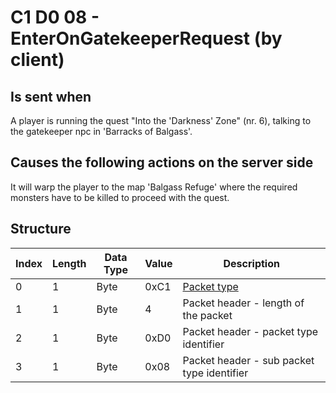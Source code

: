 # C1 D0 08 - EnterOnGatekeeperRequest (by client)

## Is sent when

A player is running the quest "Into the 'Darkness' Zone" (nr. 6), talking to the gatekeeper npc in 'Barracks of Balgass'.

## Causes the following actions on the server side

It will warp the player to the map 'Balgass Refuge' where the required monsters have to be killed to proceed with the quest.

## Structure

| Index | Length | Data Type | Value | Description |
|-------|--------|-----------|-------|-------------|
| 0 | 1 |   Byte   | 0xC1  | [Packet type](PacketTypes.md) |
| 1 | 1 |    Byte   |   4   | Packet header - length of the packet |
| 2 | 1 |    Byte   | 0xD0  | Packet header - packet type identifier |
| 3 | 1 |    Byte   | 0x08  | Packet header - sub packet type identifier |